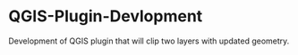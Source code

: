 # QGIS-Plugin-Devlopment
Development of QGIS plugin that will clip two layers with updated geometry.
